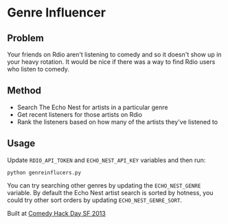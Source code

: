 # Genre Influencer


## Problem


Your friends on Rdio aren't listening to comedy and so it doesn't show up in your heavy rotation. It would be nice if there was a way to find Rdio users who listen to comedy.


## Method

- Search The Echo Nest for artists in a particular genre
- Get recent listeners for those artists on Rdio
- Rank the listeners based on how many of the artists they've listened to


## Usage

Update `RDIO_API_TOKEN` and `ECHO_NEST_API_KEY` variables and then run:

    python genreinflucers.py

You can try searching other genres by updating the `ECHO_NEST_GENRE` variable. By default the Echo Nest artist search is sorted by hotness, you could try other sort orders by updating `ECHO_NEST_GENRE_SORT`.

Built at [Comedy Hack Day SF 2013](http://comedyhackday.org/)
